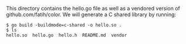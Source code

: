 
This directory contains the hello.go file as well as a vendored
version of github.com/fatih/color. We will generate a C shared library
by running:

```
$ go build -buildmode=c-shared -o hello.so .
$ ls
hello.so  hello.go  hello.h  README.md  vendor
```
